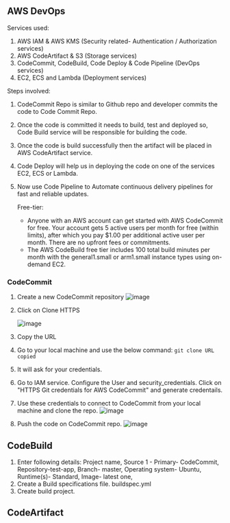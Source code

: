 ## AWS DevOps

Services used:

1. AWS IAM & AWS KMS (Security related- Authentication / Authorization services)
3. AWS CodeArtifact & S3 (Storage services)
4. CodeCommit, CodeBuild, Code Deploy & Code Pipeline (DevOps services)
5. EC2, ECS and Lambda (Deployment services)

Steps involved:

1. CodeCommit Repo is similar to Github repo and developer commits the code to Code Commit Repo.
2. Once the code is committed it needs to build, test and deployed so, Code Build service will be responsible for building the code.
3. Once the code is build successfully then the artifact will be placed in AWS CodeArtifact service.
4. Code Deploy will help us in deploying the code on one of the services  EC2, ECS or Lambda.
5. Now use Code Pipeline to Automate continuous delivery pipelines for fast and reliable updates.

   Free-tier:

   - Anyone with an AWS account can get started with AWS CodeCommit for free. Your account gets 5 active users per month for free (within limits), after which you pay $1.00 per additional active user per month. There are no upfront fees or commitments.
   - The AWS CodeBuild free tier includes 100 total build minutes per month with the general1.small or arm1.small instance types using on-demand EC2.

### CodeCommit

1. Create a new CodeCommit repository
![image](https://github.com/itsnehagarg/AWSProjects/assets/20385826/01722f0c-d69d-4b75-adb6-435fb224eed3)

2. Click on Clone HTTPS

   ![image](https://github.com/itsnehagarg/AWSProjects/assets/20385826/aad95d09-907a-4810-919b-8404e7740742)

3. Copy the URL
4. Go to your local machine and use the below command:
  ``
git clone URL copied
  ``
6.  It will ask for your credentials.
7.  Go to IAM service. Configure the User and security_credentials. Click on "HTTPS Git credentials for AWS CodeCommit" and generate credentails.
8.  Use these credentials to connect to CodeCommit from your local machine and clone the repo.
   ![image](https://github.com/itsnehagarg/AWSProjects/assets/20385826/cd9a3453-3bef-4935-b054-fcd0aff305a2)

9. Push the code on CodeCommit repo.
![image](https://github.com/itsnehagarg/AWSProjects/assets/20385826/e79c9558-dd8b-4dac-8e35-ab692f959515)


## CodeBuild

1. Enter following details: Project name, Source 1 - Primary- CodeCommit, Repository-test-app, Branch- master, Operating system- Ubuntu, Runtime(s)- Standard, Image- latest one,
2. Create a Build specifications file. buildspec.yml
3. Create build project.

## CodeArtifact








   

   
